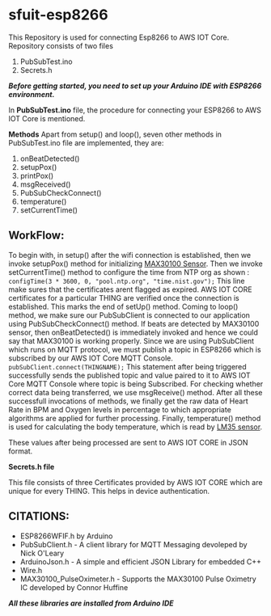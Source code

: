 # sfuit-esp8266

This Repository is used for connecting Esp8266 to AWS IOT Core. Repository consists of two files
1) PubSubTest.ino 
2) Secrets.h

***Before getting started, you need to set up your Arduino IDE with ESP8266 environment.*** 

In **PubSubTest.ino** file, the procedure for connecting your ESP8266 to AWS IOT Core is mentioned. 

**Methods**
Apart from setup() and loop(), seven other methods in PubSubTest.ino file are implemented, they are:
1. onBeatDetected()
2. setupPox()
3. printPox()
4. msgReceived()
5. PubSubCheckConnect()
6. temperature()
7. setCurrentTime()

## WorkFlow:
To begin with, in setup() after the wifi connection is established, then we invoke setupPox() method for initializing [MAX30100 Sensor](https://datasheets.maximintegrated.com/en/ds/MAX30100.pdf). Then we invoke setCurrentTime() method to configure the time from NTP org as shown :
`configTime(3 * 3600, 0, "pool.ntp.org", "time.nist.gov");`
This line make sures that the certificates arent flagged as expired. AWS IOT CORE certificates for a particular THING are verified once the connection is established.
This marks the end of setUp() method.
Coming to loop() method, we make sure our PubSubClient is connected to our application using PubSubCheckConnect() method.
If beats are detected by MAX30100 sensor, then onBeatDetected() is immediately invoked and hence we could say that MAX30100 is working properly. 
Since we are using PubSubClient which runs on MQTT protocol, we must publish a topic in ESP8266 which is subscribed by our AWS IOT Core MQTT Console.
`pubSubClient.connect(THINGNAME);`
This statement after being triggered successfully sends the published topic and value paired to it to AWS IOT Core MQTT Console where topic is being Subscribed. 
For checking whether correct data being transferred, we use msgReceive() method.
After all these successfull invocations of methods, we finally get the raw data of Heart Rate in BPM and Oxygen levels in percentage to which appropriate algorithms are applied for further processing.
Finally, temperature() method is used for calculating the body temperature, which is read by [LM35 sensor](https://www.ti.com/lit/ds/symlink/lm35.pdf).

These values after being processed are sent to AWS IOT CORE in JSON format.

**Secrets.h file** 

This file consists of three Certificates provided by AWS IOT CORE which are unique for every THING. 
This helps in device authentication.

## CITATIONS:

- ESP8266WFIF.h by Arduino
- PubSubClient.h - A client library for MQTT Messaging devoleped by Nick O'Leary
- ArduinoJson.h - A simple and efficient JSON Library for embedded C++
- Wire.h 
- MAX30100_PulseOximeter.h - Supports the MAX30100 Pulse Oximetry IC developed by Connor Huffine

***All these libraries are installed from Arduino IDE***
